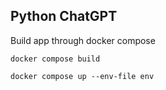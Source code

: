 ## Python ChatGPT

Build app through docker compose

	docker compose build

	docker compose up --env-file env
